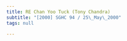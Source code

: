 ```yaml
---
title: RE Chan Yoo Tuck (Tony Chandra)
subtitle: "[2000] SGHC 94 / 25\_May\_2000"
tags: null

---
```


